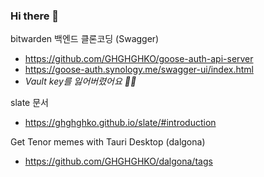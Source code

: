 ### Hi there 👋

<!--
**GHGHGHKO/GHGHGHKO** is a ✨ _special_ ✨ repository because its `README.md` (this file) appears on your GitHub profile.

Here are some ideas to get you started:

- 🔭 I’m currently working on ...
- 🌱 I’m currently learning ...
- 👯 I’m looking to collaborate on ...
- 🤔 I’m looking for help with ...
- 💬 Ask me about ...
- 📫 How to reach me: ...
- 😄 Pronouns: ...
- ⚡ Fun fact: ...
-->


bitwarden 백엔드 클론코딩 (Swagger)

+ https://github.com/GHGHGHKO/goose-auth-api-server
+ https://goose-auth.synology.me/swagger-ui/index.html
+ _Vault key를 잃어버렸어요 🤦‍♂️_

slate 문서  

+ https://ghghghko.github.io/slate/#introduction


Get Tenor memes with Tauri Desktop (dalgona)
+ https://github.com/GHGHGHKO/dalgona/tags
